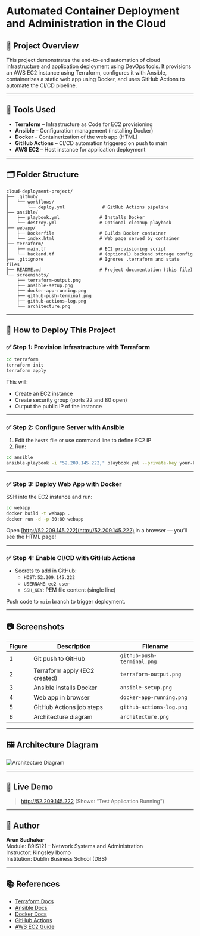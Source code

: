 # Automated Container Deployment and Administration in the Cloud

## 📘 Project Overview
This project demonstrates the end-to-end automation of cloud infrastructure and application deployment using DevOps tools. It provisions an AWS EC2 instance using Terraform, configures it with Ansible, containerizes a static web app using Docker, and uses GitHub Actions to automate the CI/CD pipeline.

---

## 🧰 Tools Used
- **Terraform** – Infrastructure as Code for EC2 provisioning
- **Ansible** – Configuration management (installing Docker)
- **Docker** – Containerization of the web app (HTML)
- **GitHub Actions** – CI/CD automation triggered on push to main
- **AWS EC2** – Host instance for application deployment

---

## 🗂️ Folder Structure
```
cloud-deployment-project/
├── .github/
│   └── workflows/
│       └── deploy.yml              # GitHub Actions pipeline
├── ansible/
│   ├── playbook.yml               # Installs Docker
│   └── destroy.yml                # Optional cleanup playbook
├── webapp/
│   ├── Dockerfile                 # Builds Docker container
│   └── index.html                 # Web page served by container
├── terraform/
│   ├── main.tf                    # EC2 provisioning script
│   └── backend.tf                 # (optional) backend storage config
├── .gitignore                     # Ignores .terraform and state files
├── README.md                      # Project documentation (this file)
└── screenshots/
    ├── terraform-output.png
    ├── ansible-setup.png
    ├── docker-app-running.png
    ├── github-push-terminal.png
    ├── github-actions-log.png
    └── architecture.png
```

---

## 🚀 How to Deploy This Project

### ✅ Step 1: Provision Infrastructure with Terraform
```bash
cd terraform
terraform init
terraform apply
```
This will:
- Create an EC2 instance
- Create security group (ports 22 and 80 open)
- Output the public IP of the instance

---

### ✅ Step 2: Configure Server with Ansible
1. Edit the `hosts` file or use command line to define EC2 IP
2. Run:
```bash
cd ansible
ansible-playbook -i "52.209.145.222," playbook.yml --private-key your-key.pem -u ec2-user
```

---

### ✅ Step 3: Deploy Web App with Docker
SSH into the EC2 instance and run:
```bash
cd webapp
docker build -t webapp .
docker run -d -p 80:80 webapp
```

Open [http://52.209.145.222](http://52.209.145.222) in a browser — you’ll see the HTML page!

---

### ✅ Step 4: Enable CI/CD with GitHub Actions
- Secrets to add in GitHub:
  - `HOST`: `52.209.145.222`
  - `USERNAME`: `ec2-user`
  - `SSH_KEY`: PEM file content (single line)

Push code to `main` branch to trigger deployment.

---

## 📷 Screenshots

| Figure | Description | Filename |
|--------|-------------|----------|
| 1 | Git push to GitHub | `github-push-terminal.png` |
| 2 | Terraform apply (EC2 created) | `terraform-output.png` |
| 3 | Ansible installs Docker | `ansible-setup.png` |
| 4 | Web app in browser | `docker-app-running.png` |
| 5 | GitHub Actions job steps | `github-actions-log.png` |
| 6 | Architecture diagram | `architecture.png` |

---

## 🖼️ Architecture Diagram

![Architecture Diagram](./screenshots/architecture.png)

---

## 🔗 Live Demo
> http://52.209.145.222 
(Shows: “Test Application Running”)

---

## 👤 Author
**Arun Sudhakar**  
Module: B9IS121 – Network Systems and Administration  
Instructor: Kingsley Ibomo  
Institution: Dublin Business School (DBS)

---

## 📚 References
- [Terraform Docs](https://developer.hashicorp.com/terraform)
- [Ansible Docs](https://docs.ansible.com/)
- [Docker Docs](https://docs.docker.com/)
- [GitHub Actions](https://docs.github.com/en/actions)
- [AWS EC2 Guide](https://docs.aws.amazon.com/ec2)
